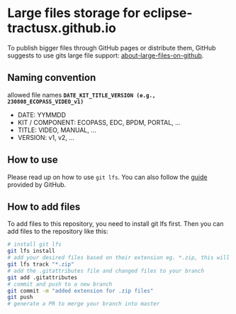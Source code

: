 # Large files storage for eclipse-tractusx.github.io

To publish bigger files through GitHub pages or distribute them, GitHub suggests to use gits large file support: [about-large-files-on-github](https://docs.github.com/en/repositories/working-with-files/managing-large-files/about-large-files-on-github).

## Naming convention

allowed file names **`DATE_KIT_TITLE_VERSION (e.g., 230808_ECOPASS_VIDEO_v1)`**

- DATE: YYMMDD
- KIT / COMPONENT: ECOPASS, EDC, BPDM, PORTAL, ...
- TITLE: VIDEO, MANUAL, ...
- VERSION: v1, v2, ...

## How to use

Please read up on how to use `git lfs`. You can also follow the [guide](https://docs.github.com/en/repositories/working-with-files/managing-large-files/installing-git-large-file-storage) provided by GitHub.

## How to add files

To add files to this repository, you need to install git lfs first. Then you can add files to the repository like this:

```bash
# install git lfs
git lfs install
# add your desired files based on their extension eg. *.zip, this will update the .gitattributes file
git lfs track "*.zip"
# add the .gitattributes file and changed files to your branch
git add .gitattributes
# commit and push to a new branch
git commit -m "added extension for .zip files"
git push
# generate a PR to merge your branch into master
```
